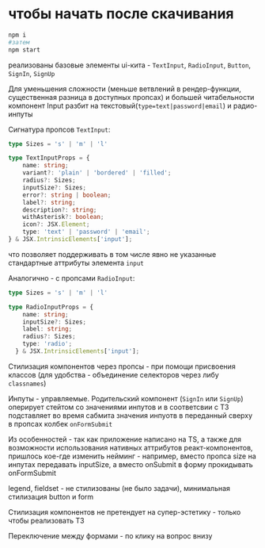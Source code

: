 # чтобы начать после скачивания

```bash
npm i
#затем
npm start
```

реализованы базовые элементы ui-кита - `TextInput`, `RadioInput`, `Button`, `SignIn`, `SignUp`

Для уменьшения сложности (меньше ветвлений в рендер-функции, существенная разница в доступных пропсах) и большей читабельности компонент Input разбит на текстовый(`type=text|password|email`) и радио-инпуты 

Сигнатура пропсов `TextInput`:

```typescript
type Sizes = 's' | 'm' | 'l'

type TextInputProps = {
    name: string;
    variant?: 'plain' | 'bordered' | 'filled';
    radius?: Sizes;
    inputSize?: Sizes;
    error?: string | boolean;
    label?: string;
    description?: string;
    withAsterisk?: boolean;
    icon?: JSX.Element;
    type: 'text' | 'password' | 'email';
} & JSX.IntrinsicElements['input'];
```

что позволяет поддерживать в том числе явно не указанные стандартные аттрибуты элемента `input`

Аналогично - с пропсами  `RadioInput`:
```typescript
type Sizes = 's' | 'm' | 'l'

type RadioInputProps = {
    name: string;
    inputSize?: Sizes;
    label: string;
    radius?: Sizes;
    type: 'radio';
  } & JSX.IntrinsicElements['input'];
```

Стилизация компонентов через пропсы - при помощи присвоения классов (для удобства - объединение селекторов через либу `classnames`)

Инпуты - управляемые. Родительский компонент (`SignIn` или `SignUp`) оперирует стейтом со значениями инпутов и в соответсвии с ТЗ подставляет во время сабмита значения инпуотв в переданный сверху в пропсах колбек `onFormSubmit`

Из особенностей - так как приложение написано на TS, а также для возможности использования нативных аттрибутов реакт-компонентов, пришлось кое-где изменить нейминг - например, вместо пропса size на инпутах передавать inputSize, а вместо onSubmit в форму прокидывать onFormSubmit

legend, fieldset - не стилизованы (не было задачи), минимальная стилизация button и form

Стилизация компонентов не претендует на супер-эстетику - только чтобы реализовать ТЗ

Переключение между формами - по клику на вопрос внизу
